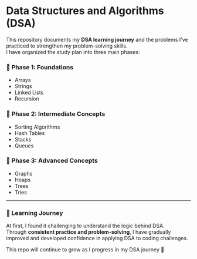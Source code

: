 # Data Structures and Algorithms (DSA)

This repository documents my **DSA learning journey** and the problems I’ve practiced to strengthen my problem-solving skills.  
I have organized the study plan into three main phases:

### 📌 Phase 1: Foundations
- Arrays  
- Strings  
- Linked Lists  
- Recursion  

### 📌 Phase 2: Intermediate Concepts
- Sorting Algorithms  
- Hash Tables  
- Stacks  
- Queues  

### 📌 Phase 3: Advanced Concepts
- Graphs  
- Heaps  
- Trees  
- Tries  

---

### 🌱 Learning Journey
At first, I found it challenging to understand the logic behind DSA.  
Through **consistent practice and problem-solving**, I have gradually improved and developed confidence in applying DSA to coding challenges.  

This repo will continue to grow as I progress in my DSA journey 🚀
